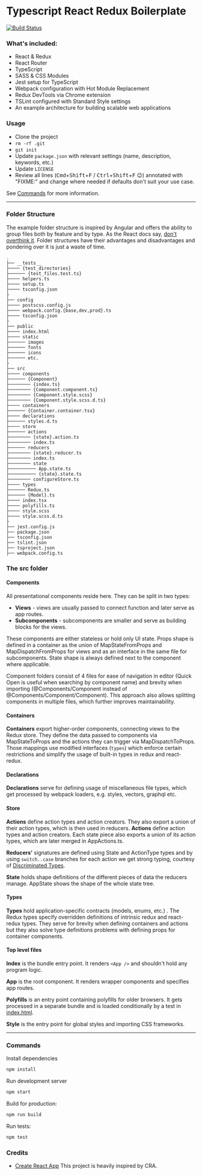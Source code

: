 # Typescript React Redux Boilerplate
[![Build Status](https://travis-ci.org/kayKayEhnn/typescript-react-redux-boilerplate.svg?branch=master)](https://travis-ci.org/kayKayEhnn/typescript-react-redux-boilerplate)

### What's included:

- React & Redux
- React Router
- TypeScript
- SASS & CSS Modules
- Jest setup for TypeScript
- Webpack configuration with Hot Module Replacement
- Redux DevTools via Chrome extension
- TSLint configured with Standard Style settings
- An example architecture for building scalable web applications

### Usage
- Clone the project
- `rm -rf .git`
- `git init`
- Update `package.json` with relevant settings (name, description, keywords, etc.)
- Update `LICENSE`
- Review all lines (<kbd>Cmd</kbd>+<kbd>Shift</kbd>+<kbd>F</kbd> / <kbd>Ctrl</kbd>+<kbd>Shift</kbd>+<kbd>F</kbd> :wink:) annotated with "FIXME:" and change where needed if defaults don't suit your use case.

See [Commands](#commands) for more information.

---

### Folder Structure

The example folder structure is inspired by Angular and offers the ability to group files both by feature and by type. As the React docs say, [don't overthink it](https://reactjs.org/docs/faq-structure.html#dont-overthink-it). Folder structures have their advantages and disadvantages and pondering over it is just a waste of time.

```
.
├── __tests__
├──── {test_directories}
├────── {test_files.test.ts}
├──── helpers.ts
├──── setup.ts
├──── tsconfig.json
├
├── config
├──── postscss.config.js
├──── webpack.config.{base,dev,prod}.ts
├──── tsconfig.json
├
├── public
├──── index.html
├──── static
├────── images
├────── fonts
├────── icons
├────── etc.
├
├── src
├──── components
├────── {Component}
├──────── {index.ts}
├──────── {Component.component.ts}
├──────── {Component.style.scss}
├──────── {Component.style.scss.d.ts}
├──── containers
├────── {Container.container.tsx}
├──── declarations
├────── styles.d.ts
├──── store
├────── actions
├──────── {state}.action.ts
├──────── index.ts
├────── reducers
├──────── {state}.reducer.ts
├──────── index.ts
├──────── state
├────────── App.state.ts
├────────── {state}.state.ts
├──────── configureStore.ts
├──── types
├────── Redux.ts
├────── {Model}.ts
├──── index.tsx
├──── polyfills.ts
├──── style.scss
├──── style.scss.d.ts
├
├── jest.config.js
├── package.json
├── tsconfig.json
├── tslint.json
├── tsproject.json
├── webpack.config.ts
```

### The src folder

#### Components
All presentational components reside here. They can be split in two types:
- **Views** - views are usually passed to connect function and later serve as app routes.
- **Subcomponents** - subcomponents are smaller and serve as building blocks for the views.

<!--- (TODO: Add links to all types of props/state definitions) --->

These components are either stateless or hold only UI state. Props shape is defined in a container as the union of MapStateFromProps and MapDispatchFromProps for views and as an interface in the same file for subcomponents. State shape is always defined next to the component where applicable.

Component folders consist of 4 files for ease of navigation in editor (Quick Open is useful when searching by component name) and brevity when importing (@Components/Component instead of @Components/Component/Component). This approach also allows splitting components in multiple files, which further improves maintainability.

#### Containers
**Containers** export higher-order components, connecting views to the Redux store. They define the data passed to components via MapStateToProps and the actions they can trigger via MapDispatchToProps. Those mappings use modified interfaces (`types`) which enforce certain restrictions and simplify the usage of built-in types in redux and react-redux.

#### Declarations
**Declarations** serve for defining usage of miscellaneous file types, which get processed by webpack loaders, e.g. styles, vectors, graphql etc.

#### Store
**Actions** define action types and action creators. They also export a union of their action types, which is then used in reducers.
**Actions** define action types and action creators. Each state piece also exports a union of its action types, which are later merged in AppActions.ts.

**Reducers'** signatures are defined using State and ActionType types and by using `switch..case` branches for each action we get strong typing, courtesy of [Discriminated Types](https://www.typescriptlang.org/docs/handbook/advanced-types.html#discriminated-unions).

**State** holds shape definitions of the different pieces of data the reducers manage. AppState shows the shape of the whole state tree.

#### Types

**Types** hold application-specific contracts (models, enums, etc.) . The Redux types specify overridden definitions of intrinsic redux and react-redux types. They serve for brevity when defining containers and actions but they also solve type definitions problems with defining props for container components.

#### Top level files

**Index** is the bundle entry point. It renders `<App />` and shouldn't hold any program logic.

**App** is the root component. It renders wrapper components and specifies app routes.

**Polyfills** is an entry point containing polyfills for older browsers. It gets processed in a separate bundle and is loaded conditionally by a test in [index.html](https://github.com/kayKayEhnn/typescript-react-redux-boilerplate/blob/318ca1247e1446a95f43e6410f4764159fb77a49/public/index.html#L18-L27).

**Style** is the entry point for global styles and importing CSS frameworks.

---

### Commands

Install dependencies
```bash
npm install
```

Run development server
```bash
npm start
```

Build for production:
```bash
npm run build
```

Run tests:
```bash
npm test
```

### Credits
 - [Create React App](https://github.com/facebook/create-react-app) This project is heavily inspired by CRA.
